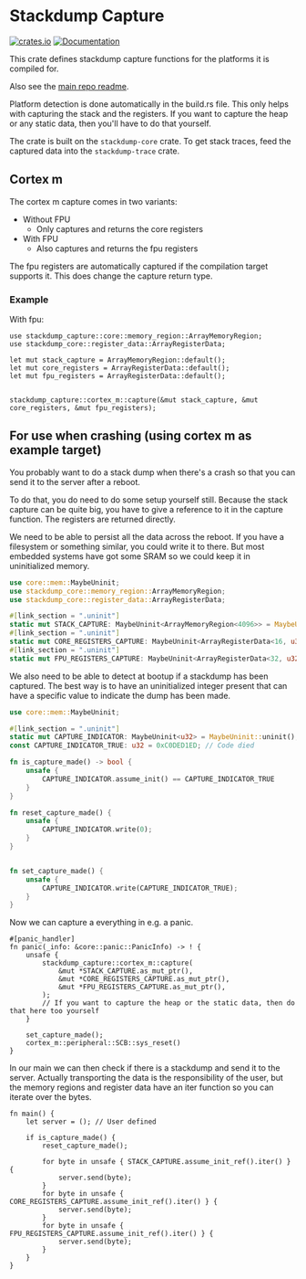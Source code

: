 # Stackdump Capture

[![crates.io](https://img.shields.io/crates/v/stackdump-capture.svg)](https://crates.io/crates/stackdump-capture) [![Documentation](https://docs.rs/stackdump-capture/badge.svg)](https://docs.rs/stackdump-capture)


This crate defines stackdump capture functions for the platforms it is compiled for.

Also see the [main repo readme](../README.md).

Platform detection is done automatically in the build.rs file.
This only helps with capturing the stack and the registers.
If you want to capture the heap or any static data, then you'll have to do that yourself.

The crate is built on the `stackdump-core` crate.
To get stack traces, feed the captured data into the `stackdump-trace` crate.

## Cortex m

The cortex m capture comes in two variants:
- Without FPU
  - Only captures and returns the core registers
- With FPU
  - Also captures and returns the fpu registers

The fpu registers are automatically captured if the compilation target supports it.
This does change the capture return type.

### Example

With fpu:

```rust,ignore
use stackdump_capture::core::memory_region::ArrayMemoryRegion;
use stackdump_core::register_data::ArrayRegisterData;

let mut stack_capture = ArrayMemoryRegion::default();
let mut core_registers = ArrayRegisterData::default();
let mut fpu_registers = ArrayRegisterData::default();


stackdump_capture::cortex_m::capture(&mut stack_capture, &mut core_registers, &mut fpu_registers);
```

## For use when crashing (using cortex m as example target)

You probably want to do a stack dump when there's a crash so that you can send it to the server after a reboot.

To do that, you do need to do some setup yourself still.
Because the stack capture can be quite big, you have to give a reference to it in the capture function.
The registers are returned directly.

We need to be able to persist all the data across the reboot.
If you have a filesystem or something similar, you could write it to there.
But most embedded systems have got some SRAM so we could keep it in uninitialized memory.

```rust
use core::mem::MaybeUninit;
use stackdump_core::memory_region::ArrayMemoryRegion;
use stackdump_core::register_data::ArrayRegisterData;

#[link_section = ".uninit"]
static mut STACK_CAPTURE: MaybeUninit<ArrayMemoryRegion<4096>> = MaybeUninit::uninit();
#[link_section = ".uninit"]
static mut CORE_REGISTERS_CAPTURE: MaybeUninit<ArrayRegisterData<16, u32>> = MaybeUninit::uninit();
#[link_section = ".uninit"]
static mut FPU_REGISTERS_CAPTURE: MaybeUninit<ArrayRegisterData<32, u32>> = MaybeUninit::uninit();
```

We also need to be able to detect at bootup if a stackdump has been captured.
The best way is to have an uninitialized integer present that can have a specific value to indicate the dump has been made.

```rust
use core::mem::MaybeUninit;

#[link_section = ".uninit"]
static mut CAPTURE_INDICATOR: MaybeUninit<u32> = MaybeUninit::uninit();
const CAPTURE_INDICATOR_TRUE: u32 = 0xC0DED1ED; // Code died

fn is_capture_made() -> bool {
    unsafe {
        CAPTURE_INDICATOR.assume_init() == CAPTURE_INDICATOR_TRUE
    }
}

fn reset_capture_made() {
    unsafe {
        CAPTURE_INDICATOR.write(0);
    }
}


fn set_capture_made() {
    unsafe {
        CAPTURE_INDICATOR.write(CAPTURE_INDICATOR_TRUE);
    }
}
```

Now we can capture a everything in e.g. a panic.

```rust,ignore
#[panic_handler]
fn panic(_info: &core::panic::PanicInfo) -> ! {
    unsafe {
        stackdump_capture::cortex_m::capture(
            &mut *STACK_CAPTURE.as_mut_ptr(),
            &mut *CORE_REGISTERS_CAPTURE.as_mut_ptr(),
            &mut *FPU_REGISTERS_CAPTURE.as_mut_ptr(),
        );
        // If you want to capture the heap or the static data, then do that here too yourself
    }

    set_capture_made();
    cortex_m::peripheral::SCB::sys_reset()
}
```

In our main we can then check if there is a stackdump and send it to the server.
Actually transporting the data is the responsibility of the user, but the memory regions and register data
have an iter function so you can iterate over the bytes.

```rust,ignore
fn main() {
    let server = (); // User defined

    if is_capture_made() {
        reset_capture_made();
        
        for byte in unsafe { STACK_CAPTURE.assume_init_ref().iter() } {
            server.send(byte);
        }
        for byte in unsafe { CORE_REGISTERS_CAPTURE.assume_init_ref().iter() } {
            server.send(byte);
        }
        for byte in unsafe { FPU_REGISTERS_CAPTURE.assume_init_ref().iter() } {
            server.send(byte);
        }
    }
}
```
